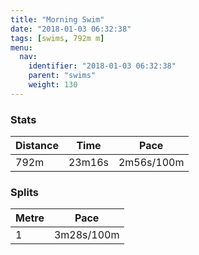 ```yaml
---
title: "Morning Swim"
date: "2018-01-03 06:32:38"
tags: [swims, 792m m]
menu:
  nav:
    identifier: "2018-01-03 06:32:38"
    parent: "swims"
    weight: 130
---
```


### Stats

| Distance | Time | Pace |
|----------|------|------|
|792m|23m16s|2m56s/100m|

### Splits

| Metre | Pace |
|------|------|
|1|3m28s/100m|
